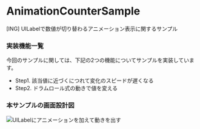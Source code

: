 # AnimationCounterSample

[ING] UILabelで数値が切り替わるアニメーション表示に関するサンプル

### 実装機能一覧

今回のサンプルに関しては、下記の2つの機能についてサンプルを実装しています。

+ Step1. 該当値に近づくにつれて変化のスピードが遅くなる
+ Step2. ドラムロール式の動きで値を変える

### 本サンプルの画面設計図

![UILabelにアニメーションを加えて動きを出す](https://camo.qiitausercontent.com/528f3f5703a218e81c849d1efa03338ca9b23d2c/68747470733a2f2f71696974612d696d6167652d73746f72652e73332e616d617a6f6e6177732e636f6d2f302f31373430302f61633439306664372d306234342d366436312d613231332d3239636631633561353631382e6a706567)
